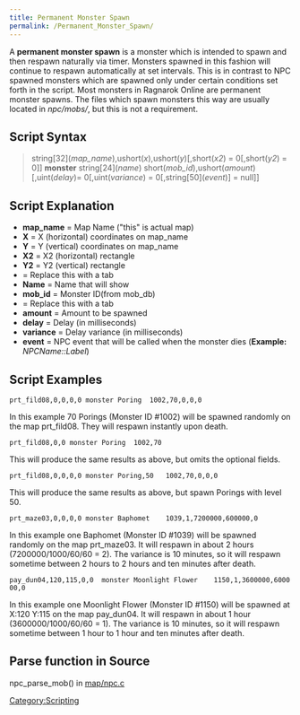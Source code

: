 ```yaml
---
title: Permanent Monster Spawn
permalink: /Permanent_Monster_Spawn/
---
```


A **permanent monster spawn** is a monster which is intended to spawn and then respawn naturally via timer. Monsters spawned in this fashion will continue to respawn automatically at set intervals. This is in contrast to NPC spawned monsters which are spawned only under certain conditions set forth in the script. Most monsters in Ragnarok Online are permanent monster spawns. The files which spawn monsters this way are usually located in *npc/mobs/*, but this is not a requirement.

Script Syntax
-------------

> string\[32\](*map_name*),ushort(*x*),ushort(*y*)\[,short(*x2*) = 0\[,short(*y2*) = 0\]\] <TAB> **monster** string\[24\](*name*) <TAB> short(*mob_id*),ushort(*amount*)\[,uint(*delay*)= 0\[,uint(*variance*) = 0\[,string\[50\](*event*)\] = null\]\]

Script Explanation
------------------

-   **map_name** = Map Name ("this" is actual map)
-   **X** = X (horizontal) coordinates on map_name
-   **Y** = Y (vertical) coordinates on map_name
-   **X2** = X2 (horizontal) rectangle
-   **Y2** = Y2 (vertical) rectangle
-   **<TAB>** = Replace this with a tab
-   **Name** = Name that will show
-   **mob_id** = Monster ID(from mob_db)
-   **<TAB>** = Replace this with a tab
-   **amount** = Amount to be spawned
-   **delay** = Delay (in milliseconds)
-   **variance** = Delay variance (in milliseconds)
-   **event** = NPC event that will be called when the monster dies (**Example:** *NPCName::Label*)

Script Examples
---------------

`prt_fild08,0,0,0,0 monster Poring  1002,70,0,0,0`

In this example 70 Porings (Monster ID \#1002) will be spawned randomly on the map prt_fild08. They will respawn instantly upon death.

`prt_fild08,0,0 monster Poring  1002,70`

This will produce the same results as above, but omits the optional fields.

`prt_fild08,0,0,0,0 monster Poring,50   1002,70,0,0,0`

This will produce the same results as above, but spawn Porings with level 50.

`prt_maze03,0,0,0,0 monster Baphomet    1039,1,7200000,600000,0`

In this example one Baphomet (Monster ID \#1039) will be spawned randomly on the map prt_maze03. It will respawn in about 2 hours (7200000/1000/60/60 = 2). The variance is 10 minutes, so it will respawn sometime between 2 hours to 2 hours and ten minutes after death.

`pay_dun04,120,115,0,0  monster Moonlight Flower    1150,1,3600000,600000,0`

In this example one Moonlight Flower (Monster ID \#1150) will be spawned at X:120 Y:115 on the map pay_dun04. It will respawn in about 1 hour (3600000/1000/60/60 = 1). The variance is 10 minutes, so it will respawn sometime between 1 hour to 1 hour and ten minutes after death.

Parse function in Source
------------------------

npc_parse_mob() in [map/npc.c](https://github.com/rathena/rathena/blob/master/src/map/npc.c)

[Category:Scripting](/Category:Scripting "wikilink")